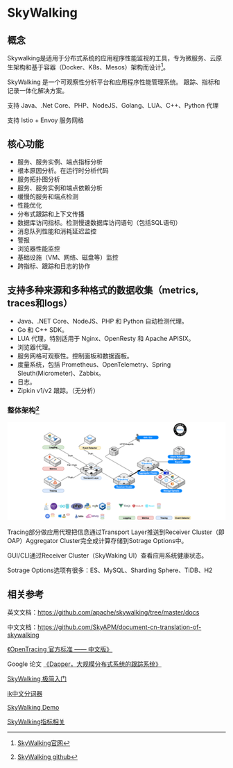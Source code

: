 # SkyWalking

## 概念

Skywalking是适用于分布式系统的应用程序性能监视的工具，专为微服务、云原生架构和基于容器（Docker、K8s、Mesos）架构而设计[^1]。

SkyWalking 是一个可观察性分析平台和应用程序性能管理系统。 跟踪、指标和记录一体化解决方案。

支持 Java、.Net Core、PHP、NodeJS、Golang、LUA、C++、Python 代理

支持 Istio + Envoy 服务网格

## 核心功能

- 服务、服务实例、端点指标分析
- 根本原因分析。在运行时分析代码
- 服务拓扑图分析
- 服务、服务实例和端点依赖分析
- 缓慢的服务和端点检测
- 性能优化
- 分布式跟踪和上下文传播
- 数据库访问指标。检测慢速数据库访问语句（包括SQL语句）
- 消息队列性能和消耗延迟监控
- 警报
- 浏览器性能监控
- 基础设施（VM、网络、磁盘等）监控
- 跨指标、跟踪和日志的协作

## 支持多种来源和多种格式的数据收集（metrics, traces和logs）

- Java、.NET Core、NodeJS、PHP 和 Python 自动检测代理。
- Go 和 C++ SDK。
- LUA 代理，特别适用于 Nginx、OpenResty 和 Apache APISIX。
- 浏览器代理。
- 服务网格可观察性。控制面板和数据面板。
- 度量系统，包括 Prometheus、OpenTelemetry、Spring Sleuth(Micrometer)、Zabbix。
- 日志。
- Zipkin v1/v2 跟踪。（无分析）

### 整体架构[^2]

![SkyWalking架构图](assets/skywaking-arch.png)

Tracing部分做应用代理把信息通过Transport Layer推送到Receiver Cluster（即OAP）Aggregator Cluster完全成计算存储到Sotrage Options中。

GUI/CLI通过Receiver Cluster（SkyWaking UI）查看应用系统健康状态。

Sotrage Options选项有很多：ES、MySQL、Sharding Sphere、TiDB、H2

## 相关参考

英文文档：https://github.com/apache/skywalking/tree/master/docs 

中文文档：https://github.com/SkyAPM/document-cn-translation-of-skywalking 

[《OpenTracing 官方标准 —— 中文版》](https://github.com/opentracing-contrib/opentracing-specification-zh)

Google 论文 [《Dapper，大规模分布式系统的跟踪系统》](https://bigbully.github.io/Dapper-translation/)

[SkyWalking 极简入门](https://skywalking.apache.org/zh/2020-04-19-skywalking-quick-start/)

[ik中文分词器](https://cloud.tencent.com/developer/article/1817667)

[SkyWalking Demo](http://demo.skywalking.apache.org/)

[SkyWalking指标相关](https://www.jianshu.com/p/055e4223d054)

[^1]: [SkyWalking官网](http://skywalking.apache.org/)
[^2]: [SkyWalking github](https://github.com/apache/skywalking)
